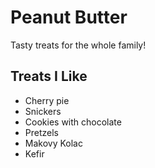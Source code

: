 # Peanut Butter

Tasty treats for the whole family!

## Treats I Like

* Cherry pie
* Snickers
* Cookies with chocolate
* Pretzels
* Makovy Kolac
* Kefir
